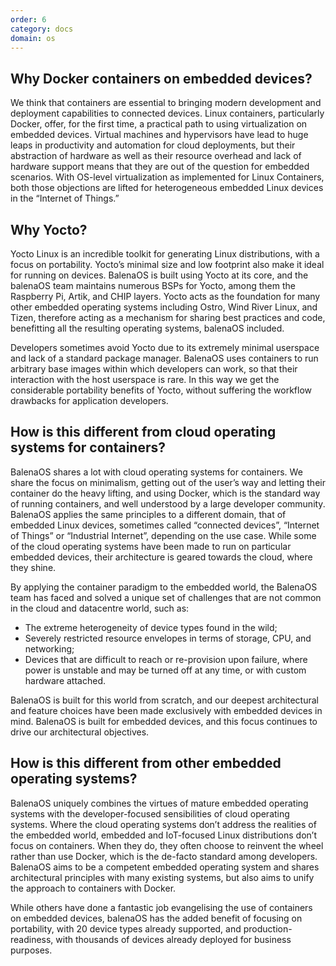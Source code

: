 ```yaml
---
order: 6
category: docs
domain: os
---
```


## Why Docker containers on embedded devices?

We think that containers are essential to bringing modern development and deployment capabilities to connected devices. Linux containers, particularly Docker, offer, for the first time, a practical path to using virtualization on embedded devices. Virtual machines and hypervisors have lead to huge leaps in productivity and automation for cloud deployments, but their abstraction of hardware as well as their resource overhead and lack of hardware support means that they are out of the question for embedded scenarios. With OS-level virtualization as implemented for Linux Containers, both those objections are lifted for heterogeneous embedded Linux devices in the “Internet of Things.”

## Why Yocto?

Yocto Linux is an incredible toolkit for generating Linux distributions, with a focus on portability. Yocto’s minimal size and low footprint also make it ideal for running on devices. BalenaOS is built using Yocto at its core, and the balenaOS team maintains numerous BSPs for Yocto, among them the Raspberry Pi, Artik, and CHIP layers. Yocto acts as the foundation for many other embedded operating systems including Ostro, Wind River Linux, and Tizen, therefore acting as a mechanism for sharing best practices and code, benefitting all the resulting operating systems, balenaOS included.

Developers sometimes avoid Yocto due to its extremely minimal userspace and lack of a standard package manager. BalenaOS uses containers to run arbitrary base images within which developers can work, so that their interaction with the host userspace is rare. In this way we get the considerable portability benefits of Yocto, without suffering the workflow drawbacks for application developers.

## How is this different from cloud operating systems for containers?

BalenaOS shares a lot with cloud operating systems for containers. We share the focus on minimalism, getting out of the user’s way and letting their container do the heavy lifting, and using Docker, which is the standard way of running containers, and well understood by a large developer community. BalenaOS applies the same principles to a different domain, that of embedded Linux devices, sometimes called “connected devices”, “Internet of Things” or “Industrial Internet”, depending on the use case. While some of the cloud operating systems have been made to run on particular embedded devices, their architecture is geared towards the cloud, where they shine.

By applying the container paradigm to the embedded world, the BalenaOS team has faced and solved a unique set of challenges that are not common in the cloud and datacentre world, such as:

* The extreme heterogeneity of device types found in the wild;
* Severely restricted resource envelopes in terms of storage, CPU, and networking;
* Devices that are difficult to reach or re-provision upon failure, where power is unstable and may be turned off at any time, or with custom hardware attached.

BalenaOS is built for this world from scratch, and our deepest architectural and feature choices have been made exclusively with embedded devices in mind. BalenaOS is built for embedded devices, and this focus continues to drive our architectural objectives.

## How is this different from other embedded operating systems?

BalenaOS uniquely combines the virtues of mature embedded operating systems with the developer-focused sensibilities of cloud operating systems. Where the cloud operating systems don’t address the realities of the embedded world, embedded and IoT-focused Linux distributions don’t focus on containers. When they do, they often choose to reinvent the wheel rather than use Docker, which is the de-facto standard among developers. BalenaOS aims to be a competent embedded operating system and shares architectural principles with many existing systems, but also aims to unify the approach to containers with Docker.

While others have done a fantastic job evangelising the use of containers on embedded devices, balenaOS has the added benefit of focusing on portability, with 20 device types already supported, and production-readiness, with thousands of devices already deployed for business purposes.

